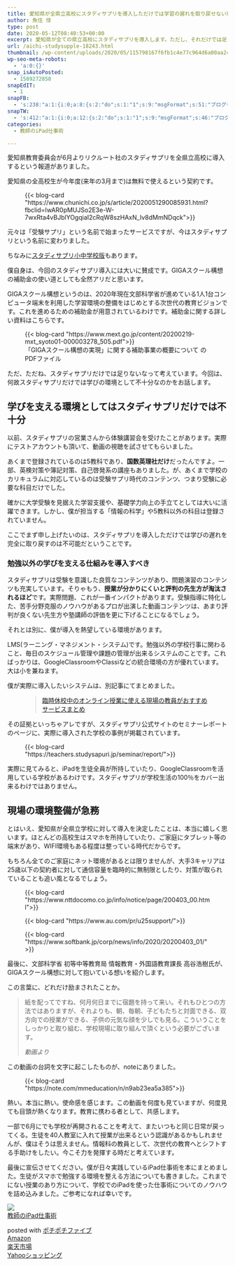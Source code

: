 ```yaml
---
title: 愛知県が全県立高校にスタディサプリを導入しただけでは学習の遅れを取り戻せない理由
author: 魚住 惇
type: post
date: 2020-05-12T08:40:53+00:00
excerpt: 愛知県が全ての県立高校にスタディサプリを導入します。ただし、それだけでは足りないと考えます。
url: /aichi-studysupple-18243.html
thumbnail: /wp-content/uploads/2020/05/115798167f6fb1c4e77c964d6a00aa24.png
wp-seo-meta-robots:
  - 'a:0:{}'
snap_isAutoPosted:
  - 1589272858
snapEdIT:
  - 1
snapFB:
  - 's:238:"a:1:{i:0;a:8:{s:2:"do";s:1:"1";s:9:"msgFormat";s:51:"ブログを更新しました！%TITLE% %SITENAME%";s:8:"postType";s:1:"A";s:9:"isAutoImg";s:1:"A";s:8:"imgToUse";s:0:"";s:9:"isAutoURL";s:1:"A";s:8:"urlToUse";s:0:"";s:4:"doFB";i:0;}}";'
snapTW:
  - 's:412:"a:1:{i:0;a:12:{s:2:"do";s:1:"1";s:9:"msgFormat";s:46:"ブログを更新しました: %TITLE%  %URL%";s:8:"attchImg";s:1:"1";s:9:"isAutoImg";s:1:"A";s:8:"imgToUse";s:0:"";s:9:"isAutoURL";s:1:"A";s:8:"urlToUse";s:0:"";s:4:"doTW";i:0;s:8:"isPosted";s:1:"1";s:4:"pgID";s:19:"1260127909206872065";s:7:"postURL";s:56:"https://twitter.com/jun3010me/status/1260127909206872065";s:5:"pDate";s:19:"2020-05-12 08:41:20";}}";'
categories:
  - 教師のiPad仕事術

---
```

愛知県教育委員会が6月よりリクルート社のスタディサプリを全県立高校に導入するという報道がありました。

愛知県の全高校生が今年度(来年の3月まで)は無料で使えるという契約です。<figure class="wp-block-embed is-type-rich is-provider-wp-oembed-blog-card">

<div class="wp-block-embed__wrapper">
  {{< blog-card "https://www.chunichi.co.jp/s/article/2020051290085931.html?fbclid=IwAR0pMUJSo2E3e-W-7wxRta4vBJblYOgqiaI2cRqW8szHAxN_Iv8dMmNDqck">}}
</div></figure> 

元々は「受験サプリ」という名前で始まったサービスですが、今はスタディサプリという名前に変わりました。

ちなみに[スタディサプリ小中学校版][1]もあります。

僕自身は、今回のスタディサプリ導入には大いに賛成です。GIGAスクール構想の補助金の使い道としても全然アリだと思います。

GIGAスクール構想というのは、2020年現在文部科学省が進めている1人1台コンピュータ端末を利用した学習環境の整備をはじめとする次世代の教育ビジョンです。これを進めるための補助金が用意されているわけです。補助金に関する詳しい資料はこちらです。<figure class="wp-block-embed is-type-rich is-provider-wp-oembed-blog-card">

<div class="wp-block-embed__wrapper">
  {{< blog-card "https://www.mext.go.jp/content/20200219-mxt_syoto01-000003278_505.pdf">}}
</div><figcaption>「GIGAスクール構想の実現」に関する補助事業の概要について のPDFファイル</figcaption></figure> 

ただ、ただね、スタディサプリだけでは足りないなって考えています。今回は、何故スタディサプリだけでは学びの環境として不十分なのかをお話します。

## 学びを支える環境としてはスタディサプリだけでは不十分

以前、スタディサプリの営業さんから体験講習会を受けたことがあります。実際にテストアカウントも頂いて、動画の視聴を試させてもらいました。

あくまで登録されているのは5教科であり、**国数英理社だけ**だったんですよ。一部、英検対策や簿記対策、自己啓発系の講座もありました。が、あくまで学校のカリキュラムに対応しているのは受験サプリ時代のコンテンツ、つまり受験に必要な科目だけでした。

確かに大学受験を見据えた学習支援や、基礎学力向上の手立てとしては大いに活躍できます。しかし、僕が担当する「情報の科学」や5教科以外の科目は登録されていません。

ここでまず申し上げたいのは、<span class="smb-highlighter">スタディサプリを導入しただけでは学びの遅れを完全に取り戻すのは不可能</span>だということです。

### 勉強以外の学びを支える仕組みを導入すべき

スタディサプリは受験を意識した良質なコンテンツがあり、問題演習のコンテンツも充実しています。そりゃもう、**授業が分かりにくいと評判の先生方が淘汰されるほど**です。実際問題、これが一番インパクトがあります。受験指導に特化した、苦手分野克服のノウハウがあるプロが出演した動画コンテンツは、<span class="smb-highlighter">あまり評判が良くない先生方や塾講師の評価を更に下げることになる</span>でしょう。

それとは別に、僕が導入を熱望している環境があります。

LMS(ラーニング・マネジメント・システム)です。勉強以外の学校行事に関わること、毎日のスケジュール管理や課題の管理が出来るシステムのことです。こればっかりは、GoogleClassroomやClassiなどの統合環境の方が優れています。大は小を兼ねます。

僕が実際に導入したいシステムは、別記事にてまとめました。<figure class="wp-block-embed is-type-rich is-provider-wp-oembed-blog-card">

<div class="wp-block-embed__wrapper">
  <blockquote class="wp-embedded-content" data-secret="DZqroxAbQr">
    <a href="http://192.168.11.200:8000/online-school-osusume-18112.html">臨時休校中のオンライン授業に使える現場の教員がおすすめサービスまとめ</a>
  </blockquote>
</div></figure> 

その証拠といっちゃアレですが、スタディサプリ公式サイトのセミナーレポートのページに、実際に導入された学校の事例が掲載されています。<figure class="wp-block-embed is-type-rich is-provider-wp-oembed-blog-card">

<div class="wp-block-embed__wrapper">
  {{< blog-card "https://teachers.studysapuri.jp/seminar/report/">}}
</div></figure> 

実際に見てみると、iPadを生徒全員が所持していたり、GoogleClassroomを活用している学校があるわけです。スタディサプリが学校生活の100％をカバー出来るわけではありません。

## 現場の環境整備が急務

とはいえ、愛知県が全県立学校に対して導入を決定したことは、本当に嬉しく思います。ほとんどの高校生はスマホを所持していたり、ご家庭にタブレット等の端末があり、WIFI環境もある程度は整っている時代だからです。

もちろん全てのご家庭にネット環境があるとは限りませんが、大手3キャリアは25歳以下の契約者に対して通信容量を臨時的に無制限としたり、対策が取られていることも追い風となるでしょう。<figure class="wp-block-embed is-type-rich is-provider-wp-oembed-blog-card">

<div class="wp-block-embed__wrapper">
  {{< blog-card "https://www.nttdocomo.co.jp/info/notice/page/200403_00.html">}}
</div></figure> <figure class="wp-block-embed is-type-rich is-provider-wp-oembed-blog-card">

<div class="wp-block-embed__wrapper">
  {{< blog-card "https://www.au.com/pr/u25support/">}}
</div></figure> <figure class="wp-block-embed is-type-rich is-provider-wp-oembed-blog-card">

<div class="wp-block-embed__wrapper">
  {{< blog-card "https://www.softbank.jp/corp/news/info/2020/20200403_01/">}}
</div></figure> 

最後に、文部科学省 初等中等教育局 情報教育・外国語教育課長 高谷浩樹氏が、GIGAスクール構想に対して抱いている想いを紹介します。

この言葉に、どれだけ励まされたことか。

<blockquote class="wp-block-quote">
  <p>
    <span class="smb-highlighter">紙を配ってですね、何月何日までに宿題を持って来い</span>。それもひとつの方法ではありますが、それよりも、朝、毎朝、子どもたちと対面できる、双方向での授業ができる、子供の元気な顔を少しでも見る。こういうことをしっかりと取り組む、学校現場に取り組んで頂くという必要がございます。
  </p>
  
  <cite>動画より</cite>
</blockquote>

この動画の台詞を文字に起こしたものが、noteにありました。<figure class="wp-block-embed is-type-rich is-provider-wp-oembed-blog-card">

<div class="wp-block-embed__wrapper">
  {{< blog-card "https://note.com/mmeducation/n/n9ab23ea5a385">}}
</div></figure> 

熱い。本当に熱い。使命感を感じます。この動画を何度も見ていますが、何度見ても目頭が熱くなります。教育に携わる者として、共感します。

一部で6月にでも学校が再開されることを考えて、またいつもと同じ日常が戻ってくる。生徒を40人教室に入れて授業が出来るという認識があるかもしれませんが、僕はそうは思えません。情報科の教員として、次世代の教育へとシフトする手助けをしたい。今こそ力を発揮する時だと考えています。

最後に宣伝させてください。僕が日々実践しているiPad仕事術を本にまとめました。生徒がスマホで勉強する環境を整える方法についても書きました。これまでにない授業のあり方について、学校でのiPadを使った仕事術についてのノウハウを詰め込みました。ご参考になれば幸いです。

<div class="cstmreba">
  <div class="kaerebalink-box">
    <div class="kaerebalink-image">
      <a href="https://www.amazon.co.jp/dp/4761926066?tag=jun3010me-22&#038;linkCode=ogi&#038;th=1&#038;psc=1" target="_blank" rel="noopener noreferrer"><img decoding="async" src="https://m.media-amazon.com/images/I/51BFiH7LrqL._SL160_.jpg" style="border: none;" /></a>
    </div>
    <div class="kaerebalink-info">
      <div class="kaerebalink-name">
        <a href="https://www.amazon.co.jp/dp/4761926066?tag=jun3010me-22&#038;linkCode=ogi&#038;th=1&#038;psc=1" target="_blank" rel="noopener noreferrer">教師のiPad仕事術</a></p>
        <div class="kaerebalink-powered-date">
          posted with <a href="http://192.168.11.200:8000/pochipochi5.php" rel="nofollow noopener noreferrer" target="_blank">ポチポチファイブ</a>
        </div>
      </div>
      <div class="kaerebalink-link1">
        <div class="shoplinkamazon">
          <a href="https://www.amazon.co.jp/gp/search?keywords=教師のiPad仕事術&#038;tag=jun3010me-22" target="_blank" rel="noopener noreferrer">Amazon</a>
        </div>
        <div class="shoplinkrakuten">
          <a href="https://hb.afl.rakuten.co.jp/ichiba/14eb4bc8.e2198bf2.14eb4bc9.b5a2d643/?pc=https%3A%2F%2Fitem.rakuten.co.jp%2Fbook%2F16313984%2F&#038;link_type=hybrid_url&#038;ut=eyJwYWdlIjoiaXRlbSIsInR5cGUiOiJoeWJyaWRfdXJsIiwic2l6ZSI6IjI0MHgyNDAiLCJuYW0iOjEsIm5hbXAiOiJyaWdodCIsImNvbSI6MSwiY29tcCI6ImRvd24iLCJwcmljZSI6MSwiYm9yIjoxLCJjb2wiOjEsImJidG4iOjEsInByb2QiOjB9" target="_blank" rel="noopener noreferrer">楽天市場</a>
        </div>
        <div class="shoplinkyahoo">
          <a href="https://ck.jp.ap.valuecommerce.com/servlet/referral?sid=3040825&pid=884909937&vc_url=http%3A%2F%2Fsearch.shopping.yahoo.co.jp%2Fsearch%3Fp%3D教師のiPad仕事術 "vcptn=kaereba" target="_blank" >Yahooショッピング<img decoding="async" loading="lazy" src="//ad.jp.ap.valuecommerce.com/servlet/gifbanner?sid=3040825&#038;pid=884909937" height="1" width="1" border="0" /></a>
        </div>
      </div>
    </div>
    <div class="booklink-footer">
    </div>
  </div>
</div>

 [1]: https://px.a8.net/svt/ejp?a8mat=3BDL0X+BWOVM+36T2+TWE02